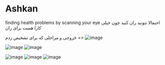 # Ashkan
finding health problems by scanning your eye
احتمالا نتونید ران کنید چون خیلی کارا هست  برای ران

خروجی و مراحلی که برای تشخیص زدم =>
![image](https://user-images.githubusercontent.com/75389063/134572089-1a898104-3605-4dbd-90b7-a5d4fbc17350.png)

![image](https://user-images.githubusercontent.com/75389063/134572018-d9ccba27-5fce-4b6d-b2bd-41597be6e81c.png)
![image](https://user-images.githubusercontent.com/75389063/134572117-83dbb346-93ac-4214-8dbe-323fb5aca10b.png)


![image](https://user-images.githubusercontent.com/75389063/134572045-a0274321-771d-4744-be38-30593155e2f4.png)
![image](https://user-images.githubusercontent.com/75389063/134572053-3e88eb56-a99a-4d21-877f-9ce6e372460d.png)
![image](https://user-images.githubusercontent.com/75389063/134572061-83a97f70-babb-430a-b8cd-cbf7e4badd48.png)
